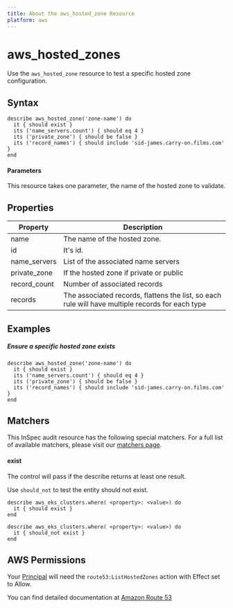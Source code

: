 ```yaml
---
title: About the aws_hosted_zone Resource
platform: aws
---
```


# aws\_hosted\_zones

Use the `aws_hosted_zone` resource to test a specific hosted zone configuration.

## Syntax

    describe aws_hosted_zone('zone-name') do
      it { should exist }
      its ('name_servers.count') { should eq 4 }
      its ('private_zone') { should be false }
      its ('record_names') { should include 'sid-james.carry-on.films.com' }
    end
    
#### Parameters

This resource takes one parameter, the name of the hosted zone to validate.


## Properties

|Property              | Description|
| ---                  | --- |
|name                  | The name of the hosted zone. |
|id                    | It's id. |
|name_servers          | List of the associated name servers |
|private_zone          | If the hosted zone if private or public |
|record_count          | Number of associated records |
|records               | The associated records, flattens the list, so each rule will have multiple records for each type |

## Examples


##### Ensure a specific hosted zone exists
    describe aws_hosted_zone('zone-name') do
      it { should exist }
      its ('name_servers.count') { should eq 4 }
      its ('private_zone') { should be false }
      its ('record_names') { should include 'sid-james.carry-on.films.com' }
    end


## Matchers

This InSpec audit resource has the following special matchers. For a full list of available matchers, please visit our [matchers page](https://www.inspec.io/docs/reference/matchers/).

#### exist

The control will pass if the describe returns at least one result.

Use `should_not` to test the entity should not exist.

    describe aws_eks_clusters.where( <property>: <value>) do
      it { should exist }
    end
      
    describe aws_eks_clusters.where( <property>: <value>) do
      it { should_not exist }
    end
    

## AWS Permissions

Your [Principal](https://docs.aws.amazon.com/IAM/latest/UserGuide/intro-structure.html#intro-structure-principal) will need the `route53:ListHostedZones` action with Effect set to Allow.

You can find detailed documentation at [Amazon Route 53](https://docs.aws.amazon.com/Route53/latest/DeveloperGuide/r53-api-permissions-ref.html)
